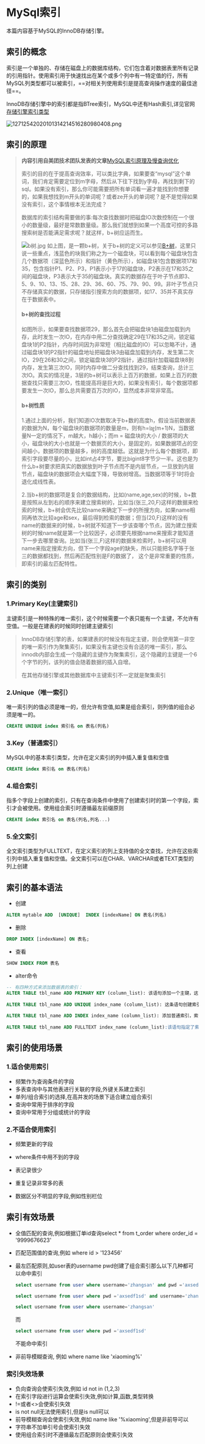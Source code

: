 # MySql索引

本篇内容基于MySQL的InnoDB存储引擎。

## 索引的概念

索引是一个单独的、存储在磁盘上的数据库结构，它们包含着对数据表里所有记录的引用指针。使用索引用于快速找出在某个或多个列中有一特定值的行，所有MySQL列类型都可以被索引，==对相关列使用索引是提高查询操作速度的最佳途径==。

InnoDB存储引擎中的索引都是指BTree索引，MySQL中还有Hash索引,详见官网[存储引擎索引类型](https://dev.mysql.com/doc/refman/8.0/en/create-index.html)

![12712542020101314214516280980408.png](http://io.storyxc.com/1271254-20201013142145162-80980408.png)

## 索引的原理



> **内容引用自美团技术团队发表的文章**[MySQL索引原理及慢查询优化](https://tech.meituan.com/2014/06/30/mysql-index.html)
>
> 索引的目的在于提高查询效率，可以类比字典，如果要查“mysql”这个单词，我们肯定需要定位到m字母，然后从下往下找到y字母，再找到剩下的sql。如果没有索引，那么你可能需要把所有单词看一遍才能找到你想要的，如果我想找到m开头的单词呢？或者ze开头的单词呢？是不是觉得如果没有索引，这个事情根本无法完成？
>
> 数据库的索引结构需要做的事:每次查找数据时把磁盘IO次数控制在一个很小的数量级，最好是常数数量级。那么我们就想到如果一个高度可控的多路搜索树是否能满足需求呢？就这样，b+树应运而生。
>
> ![b树.jpg](http://io.storyxc.com/storyxc/d641ac414176455b97a57b6210b9febb.jpg)
> 如上图，是一颗b+树，关于b+树的定义可以参见[B+树](http://zh.wikipedia.org/wiki/B%2B树)，这里只说一些重点，浅蓝色的块我们称之为一个磁盘块，可以看到每个磁盘块包含几个数据项（深蓝色所示）和指针（黄色所示），如磁盘块1包含数据项17和35，包含指针P1、P2、P3，P1表示小于17的磁盘块，P2表示在17和35之间的磁盘块，P3表示大于35的磁盘块。真实的数据存在于叶子节点即3、5、9、10、13、15、28、29、36、60、75、79、90、99。非叶子节点只不存储真实的数据，只存储指引搜索方向的数据项，如17、35并不真实存在于数据表中。
>
> #### b+树的查找过程
>
> 如图所示，如果要查找数据项29，那么首先会把磁盘块1由磁盘加载到内存，此时发生一次IO，在内存中用二分查找确定29在17和35之间，锁定磁盘块1的P2指针，内存时间因为非常短（相比磁盘的IO）可以忽略不计，通过磁盘块1的P2指针的磁盘地址把磁盘块3由磁盘加载到内存，发生第二次IO，29在26和30之间，锁定磁盘块3的P2指针，通过指针加载磁盘块8到内存，发生第三次IO，同时内存中做二分查找找到29，结束查询，总计三次IO。真实的情况是，3层的b+树可以表示上百万的数据，如果上百万的数据查找只需要三次IO，性能提高将是巨大的，如果没有索引，每个数据项都要发生一次IO，那么总共需要百万次的IO，显然成本非常非常高。
>
> #### b+树性质
>
> 1.通过上面的分析，我们知道IO次数取决于b+数的高度h，假设当前数据表的数据为N，每个磁盘块的数据项的数量是m，则有h=㏒(m+1)N，当数据量N一定的情况下，m越大，h越小；而m = 磁盘块的大小 / 数据项的大小，磁盘块的大小也就是一个数据页的大小，是固定的，如果数据项占的空间越小，数据项的数量越多，树的高度越低。这就是为什么每个数据项，即索引字段要尽量的小，比如int占4字节，要比bigint8字节少一半。这也是为什么b+树要求把真实的数据放到叶子节点而不是内层节点，一旦放到内层节点，磁盘块的数据项会大幅度下降，导致树增高。当数据项等于1时将会退化成线性表。
>
> 2.当b+树的数据项是复合的数据结构，比如(name,age,sex)的时候，b+数是按照从左到右的顺序来建立搜索树的，比如当(张三,20,F)这样的数据来检索的时候，b+树会优先比较name来确定下一步的所搜方向，如果name相同再依次比较age和sex，最后得到检索的数据；但当(20,F)这样的没有name的数据来的时候，b+树就不知道下一步该查哪个节点，因为建立搜索树的时候name就是第一个比较因子，必须要先根据name来搜索才能知道下一步去哪里查询。比如当(张三,F)这样的数据来检索时，b+树可以用name来指定搜索方向，但下一个字段age的缺失，所以只能把名字等于张三的数据都找到，然后再匹配性别是F的数据了， 这个是非常重要的性质，即索引的最左匹配特性。



## 索引的类别

### 1.Primary Key(主键索引)

主键索引是一种特殊的唯一索引，这个时候需要一个表只能有一个主键，不允许有空值。一般是在建表的时候同时创建主键索引

> InnoDB存储引擎的表，如果建表的时候没有指定主键，则会使用第一非空的唯一索引作为聚集索引，如果没有主键也没有合适的唯一索引，那么innodb内部会生成一个隐藏的主键作为聚集索引，这个隐藏的主键是一个6个字节的列，该列的值会随着数据的插入自增。
>
> 在其他存储引擎或其他数据库中主键索引不一定就是聚集索引

### 2.Unique（唯一索引）

唯一索引列的值必须是唯一的，但允许有空值,如果是组合索引，则列值的组合必须是唯一的。

```sql
CREATE UNIQUE index 索引名 on 表名(列名)
```

### 3.Key（普通索引）

MySQL中的基本索引类型，允许在定义索引的列中插入重复值和空值

```sql
CREATE index 索引名 on 表名(列名)
```

### 4.组合索引

指多个字段上创建的索引，只有在查询条件中使用了创建索引时的第一个字段，索引才会被使用。使用组合索引时遵循最左前缀原则

```sql
CREATE index 索引名 on 表名(列名,列名...)
```

### 5.全文索引

全文索引类型为FULLTEXT，在定义索引的列上支持值的全文查找，允许在这些索引列中插入重复值和空值。全文索引可以在CHAR、VARCHAR或者TEXT类型的列上创建



## 索引的基本语法

- 创建

```sql
ALTER mytable ADD  [UNIQUE]  INDEX [indexName] ON 表名(列名)
```

- 删除

```sql
DROP INDEX [indexName] ON 表名; 
```

- 查看

```sql
SHOW INDEX FROM 表名
```

- alter命令

```sql
-- 有四种方式来添加数据表的索引：
ALTER TABLE tbl_name ADD PRIMARY KEY (column_list): 该语句添加一个主键，这意味着索引值必须是唯一的，且不能为NULL。
 
ALTER TABLE tbl_name ADD UNIQUE index_name (column_list): 这条语句创建索引的值必须是唯一的（除了NULL外，NULL可能会出现多次）。
 
ALTER TABLE tbl_name ADD INDEX index_name (column_list): 添加普通索引，索引值可出现多次。
 
ALTER TABLE tbl_name ADD FULLTEXT index_name (column_list):该语句指定了索引为 FULLTEXT ，用于全文索引。
```



## 索引的使用场景

### 1.适合使用索引

- 频繁作为查询条件的字段
- 多表查询中与其他表进行关联的字段,外键关系建立索引
- 单列/组合索引的选择,在高并发的场景下适合建立组合索引
- 查询中常用于排序的字段
- 查询中常用于分组或统计的字段

### 2.不适合使用索引

- 频繁更新的字段
- where条件中用不到的字段
- 表记录很少
- 重复记录非常多的表

- 数据区分不明显的字段,例如性别栏位



## 索引有效场景

- 全值匹配的查询,例如根据订单id查询select * from t_order where order_id = '9999676623'
- 匹配范围值的查询,例如 where id > '123456'

- 最左匹配原则,如user表的username pwd创建了组合索引那么以下几种都可以命中索引

  ```sql
  select username from user where username='zhangsan' and pwd ='axsedf1sd'
  
  select username from user where pwd ='axsedf1sd' and username='zhangsan'
  
  select username from user where username='zhangsan'
  ```

  而

  ```sql
  select username from user where pwd ='axsedf1sd'
  ```

  不能命中索引

- 非前导模糊查询, 例如 where name like 'xiaoming%'



### 索引失效场景

- 负向查询会使索引失效,例如 id not in (1,2,3)
- 在索引字段进行运算会使索引失效,例如计算,函数,类型转换
- !=或者<>会使索引失效
- is not null无法使用索引,但是is null可以
- 前导模糊查询会使索引失效,例如 name like '%xiaoming',但是非前导可以
- 字符串不加单引号会使索引失效
- 使用组合索引时不遵循最左匹配原则会使索引失效